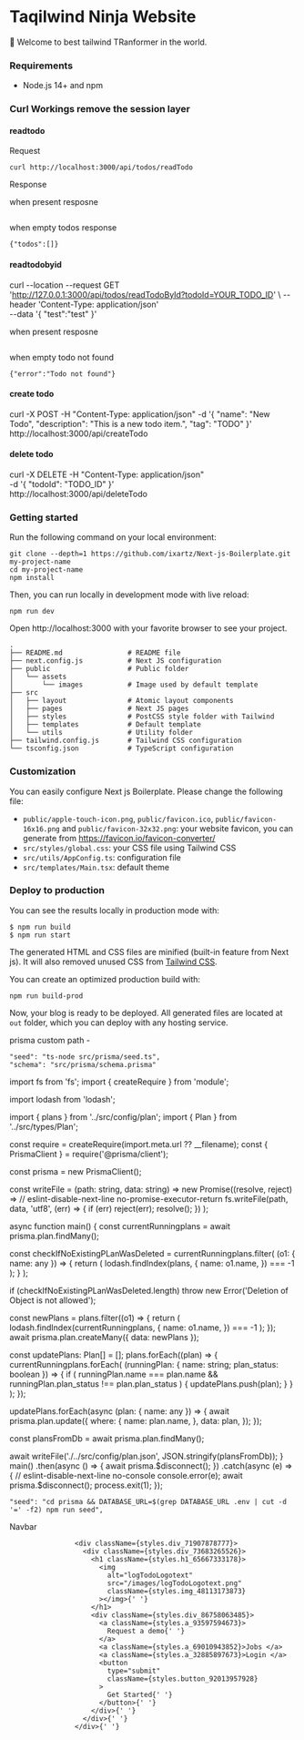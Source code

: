 # Taqilwind Ninja Website

🚀 Welcome to best tailwind TRanformer in the world.

### Requirements

- Node.js 14+ and npm

### Curl Workings remove the session layer

#### readtodo

Request

```
curl http://localhost:3000/api/todos/readTodo
```

Response 

when present resposne
```

```

when empty todos response
```
{"todos":[]}
```

#### readtodobyid

 curl --location --request GET 'http://127.0.0.1:3000/api/todos/readTodoById?todoId=YOUR_TODO_ID' \ 
--header 'Content-Type: application/json' \
--data '{
    "test":"test"
}'

when present resposne
```

```

when empty todo not found
```
{"error":"Todo not found"}
```

#### create todo

curl -X POST -H "Content-Type: application/json" -d '{
  "name": "New Todo",
  "description": "This is a new todo item.",
  "tag": "TODO"
}' http://localhost:3000/api/createTodo

#### delete todo

curl -X DELETE -H "Content-Type: application/json" \
     -d '{
       "todoId": "TODO_ID"
     }' \
     http://localhost:3000/api/deleteTodo


### Getting started

Run the following command on your local environment:

```
git clone --depth=1 https://github.com/ixartz/Next-js-Boilerplate.git my-project-name
cd my-project-name
npm install
```

Then, you can run locally in development mode with live reload:

```
npm run dev
```

Open http://localhost:3000 with your favorite browser to see your project.

```
.
├── README.md                # README file
├── next.config.js           # Next JS configuration
├── public                   # Public folder
│   └── assets
│       └── images           # Image used by default template
├── src
│   ├── layout               # Atomic layout components
│   ├── pages                # Next JS pages
│   ├── styles               # PostCSS style folder with Tailwind
│   ├── templates            # Default template
│   └── utils                # Utility folder
├── tailwind.config.js       # Tailwind CSS configuration
└── tsconfig.json            # TypeScript configuration
```

### Customization

You can easily configure Next js Boilerplate. Please change the following file:

- `public/apple-touch-icon.png`, `public/favicon.ico`, `public/favicon-16x16.png` and `public/favicon-32x32.png`: your website favicon, you can generate from https://favicon.io/favicon-converter/
- `src/styles/global.css`: your CSS file using Tailwind CSS
- `src/utils/AppConfig.ts`: configuration file
- `src/templates/Main.tsx`: default theme

### Deploy to production

You can see the results locally in production mode with:

```
$ npm run build
$ npm run start
```

The generated HTML and CSS files are minified (built-in feature from Next js). It will also removed unused CSS from [Tailwind CSS](https://tailwindcss.com).

You can create an optimized production build with:

```
npm run build-prod
```

Now, your blog is ready to be deployed. All generated files are located at `out` folder, which you can deploy with any hosting service.

prisma custom path -

    "seed": "ts-node src/prisma/seed.ts",
    "schema": "src/prisma/schema.prisma"


import fs from 'fs';
import { createRequire } from 'module';

import lodash from 'lodash';

import { plans } from '../src/config/plan';
import { Plan } from '../src/types/Plan';

const require = createRequire(import.meta.url ?? __filename);
const { PrismaClient } = require('@prisma/client');

const prisma = new PrismaClient();

const writeFile = (path: string, data: string) =>
  new Promise<void>((resolve, reject) =>
    // eslint-disable-next-line no-promise-executor-return
    fs.writeFile(path, data, 'utf8', (err) => {
      if (err) reject(err);
      resolve();
    })
  );

async function main() {
  const currentRunningplans = await prisma.plan.findMany();

  const checkIfNoExistingPLanWasDeleted = currentRunningplans.filter(
    (o1: { name: any }) => {
      return (
        lodash.findIndex(plans, {
          name: o1.name,
        }) === -1
      );
    }
  );

  if (checkIfNoExistingPLanWasDeleted.length)
    throw new Error('Deletion of Object is not allowed');

  const newPlans = plans.filter((o1) => {
    return (
      lodash.findIndex(currentRunningplans, {
        name: o1.name,
      }) === -1
    );
  });
  await prisma.plan.createMany({ data: newPlans });

  const updatePlans: Plan[] = [];
  plans.forEach((plan) => {
    currentRunningplans.forEach(
      (runningPlan: { name: string; plan_status: boolean }) => {
        if (
          runningPlan.name === plan.name &&
          runningPlan.plan_status !== plan.plan_status
        ) {
          updatePlans.push(plan);
        }
      }
    );
  });

  updatePlans.forEach(async (plan: { name: any }) => {
    await prisma.plan.update({
      where: {
        name: plan.name,
      },
      data: plan,
    });
  });

  const plansFromDb = await prisma.plan.findMany();

  await writeFile('./../src/config/plan.json', JSON.stringify(plansFromDb));
}
main()
  .then(async () => {
    await prisma.$disconnect();
  })
  .catch(async (e) => {
    // eslint-disable-next-line no-console
    console.error(e);
    await prisma.$disconnect();
    process.exit(1);
  });


    "seed": "cd prisma && DATABASE_URL=$(grep DATABASE_URL .env | cut -d '=' -f2) npm run seed",


Navbar 


                    <div className={styles.div_71907878777}>
                      <div className={styles.div_73683265526}>
                        <h1 className={styles.h1_65667333178}>
                          <img
                            alt="logTodoLogotext"
                            src="/images/logTodoLogotext.png"
                            className={styles.img_48113173873}
                          ></img>{' '}
                        </h1>
                        <div className={styles.div_86758063485}>
                          <a className={styles.a_93597594673}>
                            Request a demo{' '}
                          </a>
                          <a className={styles.a_69010943852}>Jobs </a>
                          <a className={styles.a_32885897673}>Login </a>
                          <button
                            type="submit"
                            className={styles.button_92013957928}
                          >
                            Get Started{' '}
                          </button>{' '}
                        </div>{' '}
                      </div>{' '}
                    </div>{' '}


